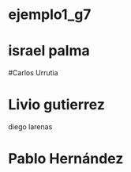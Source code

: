 # ejemplo1_g7


# israel palma
#Carlos Urrutia
# Livio gutierrez
diego larenas








# Pablo Hernández
